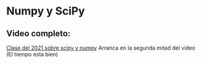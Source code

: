 # Numpy y SciPy

## Video completo:

[Clase del 2021 sobre scipy y numpy](https://youtu.be/S8t66bM38wk?t=4089 ) Arranca en la segunda mitad del video (El tiempo esta bien)
